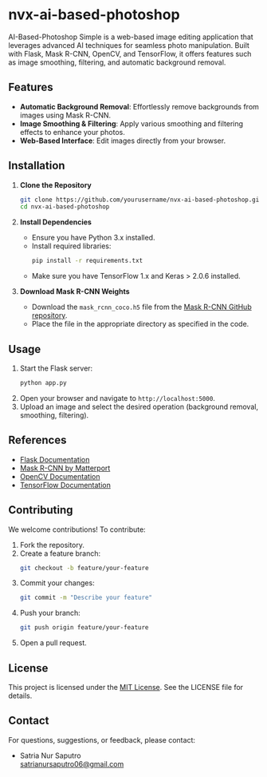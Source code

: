 # nvx-ai-based-photoshop

AI-Based-Photoshop Simple is a web-based image editing application that leverages advanced AI techniques for seamless photo manipulation. Built with Flask, Mask R-CNN, OpenCV, and TensorFlow, it offers features such as image smoothing, filtering, and automatic background removal.

## Features

- **Automatic Background Removal**: Effortlessly remove backgrounds from images using Mask R-CNN.
- **Image Smoothing & Filtering**: Apply various smoothing and filtering effects to enhance your photos.
- **Web-Based Interface**: Edit images directly from your browser.

## Installation

1. **Clone the Repository**

   ```bash
   git clone https://github.com/yourusername/nvx-ai-based-photoshop.git
   cd nvx-ai-based-photoshop
   ```

2. **Install Dependencies**

   - Ensure you have Python 3.x installed.
   - Install required libraries:
     ```bash
     pip install -r requirements.txt
     ```
   - Make sure you have TensorFlow 1.x and Keras > 2.0.6 installed.

3. **Download Mask R-CNN Weights**
   - Download the `mask_rcnn_coco.h5` file from the [Mask R-CNN GitHub repository](https://github.com/matterport/Mask_RCNN/releases).
   - Place the file in the appropriate directory as specified in the code.

## Usage

1. Start the Flask server:
   ```bash
   python app.py
   ```
2. Open your browser and navigate to `http://localhost:5000`.
3. Upload an image and select the desired operation (background removal, smoothing, filtering).

## References

- [Flask Documentation](https://flask.palletsprojects.com/)
- [Mask R-CNN by Matterport](https://github.com/matterport/Mask_RCNN)
- [OpenCV Documentation](https://opencv.org/)
- [TensorFlow Documentation](https://www.tensorflow.org/)

## Contributing

We welcome contributions! To contribute:

1. Fork the repository.
2. Create a feature branch:
   ```bash
   git checkout -b feature/your-feature
   ```
3. Commit your changes:
   ```bash
   git commit -m "Describe your feature"
   ```
4. Push your branch:
   ```bash
   git push origin feature/your-feature
   ```
5. Open a pull request.

## License

This project is licensed under the [MIT License](https://opensource.org/license/mit). See the LICENSE file for details.

## Contact

For questions, suggestions, or feedback, please contact:

- Satria Nur Saputro  
  [satrianursaputro06@gmail.com](mailto:satrianursaputro06@gmail.com)